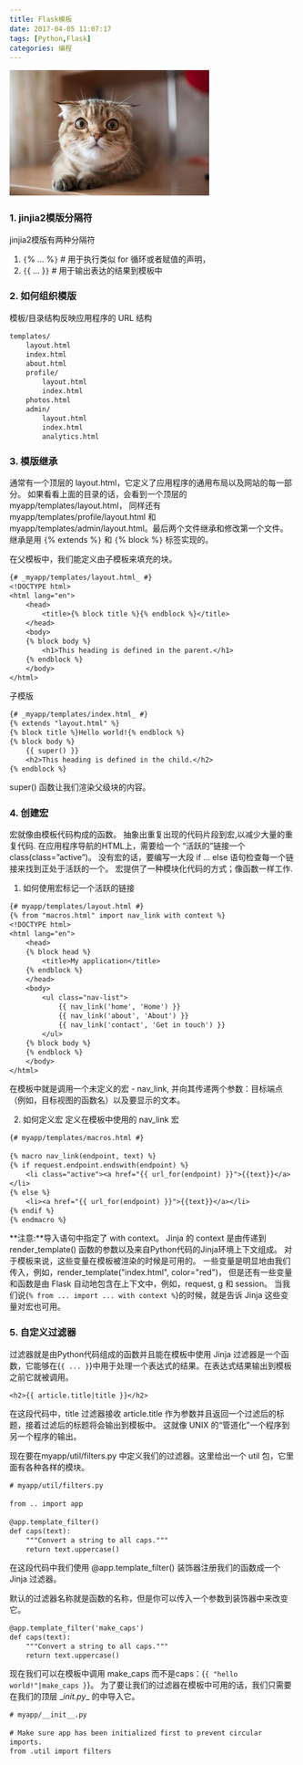 ```yaml
---
title: Flask模板
date: 2017-04-05 11:07:17
tags: [Python,Flask]
categories: 编程
---
```

![](flask-module-2017-04-03/5.jpg)

### 1. jinjia2模版分隔符
jinjia2模版有两种分隔符
1. `{`% ... %`}` # 用于执行类似 for 循环或者赋值的声明，
2. `{`{ ... }`}` # 用于输出表达的结果到模板中

### 2. 如何组织模版
模板/目录结构反映应用程序的 URL 结构
```
templates/
    layout.html
    index.html
    about.html
    profile/
        layout.html
        index.html
    photos.html
    admin/
        layout.html
        index.html
        analytics.html
```

### 3. 模版继承
通常有一个顶层的 layout.html，它定义了应用程序的通用布局以及网站的每一部分。
如果看看上面的目录的话，会看到一个顶层的 myapp/templates/layout.html，
同样还有 myapp/templates/profile/layout.html 和 
myapp/templates/admin/layout.html。最后两个文件继承和修改第一个文件。
继承是用 `{`% extends %`}` 和 `{`% block %`}` 标签实现的。

在父模板中，我们能定义由子模板来填充的块。
```
{# _myapp/templates/layout.html_ #}
<!DOCTYPE html>
<html lang="en">
    <head>
        <title>{% block title %}{% endblock %}</title>
    </head>
    <body>
    {% block body %}
        <h1>This heading is defined in the parent.</h1>
    {% endblock %}
    </body>
</html>
```

子模版
```
{# _myapp/templates/index.html_ #}
{% extends "layout.html" %}
{% block title %}Hello world!{% endblock %}
{% block body %}
    {{ super() }}
    <h2>This heading is defined in the child.</h2>
{% endblock %}
```
super() 函数让我们渲染父级块的内容。

### 4. 创建宏
宏就像由模板代码构成的函数。
抽象出重复出现的代码片段到宏,以减少大量的重复代码.
在应用程序导航的HTML上，需要给一个 “活跃的”链接一个 class(class=”active”)。
没有宏的话，要编写一大段 if ... else 语句检查每一个链接来找到正处于活跃的一个。
宏提供了一种模块化代码的方式；像函数一样工作.
1. 如何使用宏标记一个活跃的链接
```
{# myapp/templates/layout.html #}
{% from "macros.html" import nav_link with context %}
<!DOCTYPE html>
<html lang="en">
    <head>
    {% block head %}
        <title>My application</title>
    {% endblock %}
    </head>
    <body>
        <ul class="nav-list">
            {{ nav_link('home', 'Home') }}
            {{ nav_link('about', 'About') }}
            {{ nav_link('contact', 'Get in touch') }}
        </ul>
    {% block body %}
    {% endblock %}
    </body>
</html>
```
在模板中就是调用一个未定义的宏 - nav_link,
并向其传递两个参数：目标端点（例如，目标视图的函数名）以及要显示的文本。

2. 如何定义宏
定义在模板中使用的 nav_link 宏
```
{# myapp/templates/macros.html #}

{% macro nav_link(endpoint, text) %}
{% if request.endpoint.endswith(endpoint) %}
    <li class="active"><a href="{{ url_for(endpoint) }}">{{text}}</a></li>
{% else %}
    <li><a href="{{ url_for(endpoint) }}">{{text}}</a></li>
{% endif %}
{% endmacro %}
```
**注意:**导入语句中指定了 with context。
Jinja 的 context 是由传递到 render_template() 函数的参数以及来自Python代码的Jinja环境上下文组成。
对于模板来说，这些变量在模板被渲染的时候是可用的。
一些变量是明显地由我们传入，例如，render_template("index.html", color="red")，
但是还有一些变量和函数是由 Flask 自动地包含在上下文中，例如，request, g 和 session。
当我们说{`% from ... import ... with context %`}的时候，就是告诉 Jinja 这些变量对宏也可用。

### 5. 自定义过滤器
过滤器就是由Python代码组成的函数并且能在模板中使用
Jinja 过滤器是一个函数，它能够在{`{ ... }`}中用于处理一个表达式的结果。在表达式结果输出到模板之前它就被调用。
```
<h2>{{ article.title|title }}</h2>
```
在这段代码中，title 过滤器接收 article.title 作为参数并且返回一个过滤后的标题，接着过滤后的标题将会输出到模板中。
这就像 UNIX 的“管道化”一个程序到另一个程序的输出。

现在要在myapp/util/filters.py 中定义我们的过滤器。这里给出一个 util 包，它里面有各种各样的模块。
```
# myapp/util/filters.py

from .. import app

@app.template_filter()
def caps(text):
    """Convert a string to all caps."""
    return text.uppercase()
```
在这段代码中我们使用 @app.template_filter() 装饰器注册我们的函数成一个 Jinja 过滤器。

默认的过滤器名称就是函数的名称，但是你可以传入一个参数到装饰器中来改变它。
```
@app.template_filter('make_caps')
def caps(text):
    """Convert a string to all caps."""
    return text.uppercase()
```
现在我们可以在模板中调用 make_caps 而不是caps：{`{ "hello world!"|make_caps }`}。
为了要让我们的过滤器在模板中可用的话，我们只需要在我们的顶层 \__init.py__ 的中导入它。
```
# myapp/__init__.py

# Make sure app has been initialized first to prevent circular imports.
from .util import filters
```